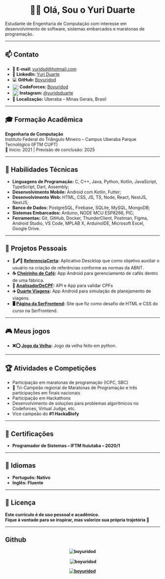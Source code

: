 <h1 align="center">👨‍💻 Olá, Sou o Yuri Duarte</h1>

<!-- TODO  Resumo profissional ausente ou muito genérico
Inclua um parágrafo inicial com:

Sua área de atuação ou objetivo

Um diferencial seu (ex: rápido aprendizado, foco em performance, etc.)

Exemplo:

Desenvolvedor júnior com foco em aplicações web e mobile. Experiência prática com React, Kotlin e Firebase. Busco oportunidades para aplicar conhecimentos em soluções reais e aprender com times experientes. -->
<p>Estudante de Engenharia de Computação com interesse em desenvolvimento de software, sistemas embarcados e
    maratonas de programação.</p>

<hr />

<h2>📫 Contato</h2>
<ul>
    <li>📧 <strong>E-mail: </strong> <a href="mailto:yuridsd@hotmail.com">yuridsd@hotmail.com</a></li>
    <li>🔗 <strong>LinkedIn: </strong> <a href="https://www.linkedin.com/in/yuri-duarte-050581208/">Yuri Duarte</a>
    </li>
    <li>💻 <strong>GitHub: </strong> <a href="https://github.com/Boyuridod">Boyuridod</a></li>
    <li><strong><img align="center"
                src="https://raw.githubusercontent.com/rahuldkjain/github-profile-readme-generator/master/src/images/icons/Social/codeforces.svg"
                alt="https://codeforces.com/profile/boyuridod" height="20" width="20" /> CodeForces: </strong><a
            href="https://codeforces.com/profile/boyuridod">Boyuridod</a></li>
    <li><strong><img align="center"
                src="https://raw.githubusercontent.com/rahuldkjain/github-profile-readme-generator/master/src/images/icons/Social/instagram.svg"
                alt="" height="20" width="20" /> Instagram: </strong><a
            href="https://instagram.com/yuridsduarte">@yuridsduarte</a></li>
    <li>📍 <strong>Localização:</strong> Uberaba – Minas Gerais, Brasil</li>
</ul>

<hr />

<!-- Experiência profissional
Se você não tem experiências formais:

Use estágios, freelas ou contribuições em projetos.

Pode também descrever envolvimento em hackathons, TCCs, voluntariados técnicos etc.
✅ Exemplo 1: Experiência real com tecnologia
Tech Solutions LTDA – Estagiário em Desenvolvimento Web
São Paulo, SP — Mar/2024 a Dez/2024

Auxiliei no desenvolvimento de aplicações web com React e Node.js

Automatizei tarefas de build usando Webpack

Contribuí com testes unitários usando Jest, aumentando cobertura em 25%

✅ Exemplo 2: Freelancer / Projeto pessoal com cliente
Projeto Freelance – Site para Loja de Roupas “ModaFit”
Remoto — Jan/2024 a Fev/2024

Desenvolvi site responsivo em HTML, CSS, JavaScript e integração com WhatsApp

Entreguei o projeto em 10 dias com feedback positivo do cliente

Otimizei desempenho e carregamento de imagens

✅ Exemplo 3: Voluntariado ou projeto acadêmico
Voluntário – Plataforma de doações para ONG local
Belo Horizonte, MG — Ago/2023 a Out/2023

Trabalhei em equipe com 3 colegas no back-end da aplicação

Usei Firebase Realtime Database e autenticação com e-mail

Projeto apresentado em feira de tecnologia da escola -->

<h2>🎓 Formação Acadêmica</h2>
<p><strong>Engenharia de Computação</strong><br />
    Instituto Federal do Triângulo Mineiro – Campus Uberaba Parque Tecnológico (IFTM CUPT)<br />
    📅 Início: 2021 | Previsão de conclusão: 2025</p>

<hr />

<h2>🧠 Habilidades Técnicas</h2>
<ul>
    <li><strong>Linguagens de Programação:</strong> C, C++, Java, Python, Kotlin, JavaScript, TypeScript, Dart, Assembly;</li>
    <li><strong>Desenvolvimento Mobile:</strong> Android com Kotlin, Futter;</li>
    <li><strong>Desenvolvimento Web:</strong> HTML, CSS, JS, TS, Node, React, NestJS, NextJS;</li>
    <li><strong>Banco de Dados:</strong> PostgreSQL, Firebase, SQLite, MySQL, MongoDB;</li>
    <li><strong>Sistemas Embarcados:</strong> Arduino, NODE MCU ESP8266, PIC;</li>
    <li><strong>Ferramentas:</strong> Git, GitHub, Docker, ThunderClient, Postman, Figma, Android Studio, VS Code, MPLAB X, ArduinoIDE, Microsoft Excel, Google Drive.</li>
</ul>

<hr />

<!-- TODO Colocar mais projetos aqui e o link para eles -->
<!-- TODO Faltam detalhes nos projetos
Se você menciona GitHub ou projetos, é essencial:

Explicar qual problema o projeto resolve

Listar tecnologias usadas

Mencionar se teve trabalho em equipe, prazos, desafios superados

💡 Exemplo:
App de lista de tarefas (React + Firebase) – projeto pessoal para praticar CRUD. Front-end com React, autenticação com Firebase Auth e armazenamento em Firestore. -->
<h2>📂 Projetos Pessoais</h2>
<ul>
    <li><strong>📒🖋️📝 <a href="https://github.com/Boyuridod/ReferenciaCerta" target="_blank">ReferenciaCerta</a>:</strong>
        Aplicativo Descktop que como objetivo auxiliar o usuário na criação de referências conforme as normas da ABNT.
    </li>
    <li><strong>☕ <a href="https://github.com/Boyuridod/CheirinhoDeCafe" target="_blank">Cheirinho de Café</a>:</strong>
        App Android para gerenciamento de cafés dentro de uma fábrica.
    </li>
    <li><strong>🔎 <a href="https://github.com/Boyuridod/AnalisadorDeCPF" target="_blank">AnalisadorDeCPF</a>:</strong>
        API e App para validar CPFs
    </li>
    <li><strong>✈️ <a href="https://github.com/Boyuridod/DuarteViagens" target="_blank">Duarte Viagens</a>:</strong>
        App Android para simulação de planejamento de viagens.
    </li>
    <li><strong>🖥️ <a href="https://github.com/Boyuridod/Estagio-Cursos-Projeto-1-SerFrontend" target="_blank">Página da SerFrontend</a>:</strong>
        Site que fiz como desafio de HTML e CSS do curso na SerFrontend.
    </li>
</ul>

<hr />

<h2>🎮 Meus jogos</h2>
<ul>
    <li><strong>❌⭕ <a href="https://github.com/Boyuridod/JogoDaVelhaEmPython" target="_blank">Jogo da Velha</a>:</strong>
        Jogo da velha feito em python.
    </li>
</ul>

<hr />

<h2>🏆 Atividades e Competições</h2>
<ul>
    <li>Participação em maratonas de programação (ICPC, SBC)</li>
    <li>🥇 Tri-Campeão regional de Maratonas de Programação e três participações em finais nacionais</li>
    <li>Participação em Hackathons</li>
    <li>Desenvolvimento de soluções para problemas algorítmicos no Codeforces, Virtual Judge, etc.</li>
    <li>Vice campeão do <b>#1 HackaBiofy<b></li>
</ul>

<hr />

<!-- TODO Colocar os certificados no drive e colocar um link para eles -->
<h2>📜 Certificações</h2>
<ul>
    <li>Programador de Sistemas – IFTM Ituiutaba – 2020/1</li>
</ul>

<hr />

<h2>💬 Idiomas</h2>
<ul>
    <li>Português: Nativo</li>
    <li>Inglês: Fluente</li>
</ul>

<hr />

<h2>📄 Licença</h2>
<p>Este currículo é de uso pessoal e acadêmico.<br />
    Fique à vontade para se inspirar, mas valorize sua própria trajetória 🚀</p>

<hr />

<h2>Github</h2>
<!-- TODO Mudar para modo escuro -->

<p align="center"><img align="center"
        src="https://github-readme-stats.vercel.app/api/top-langs?username=boyuridod&show_icons=true&locale=en&layout=compact"
        alt="boyuridod" /></p>

<p align="center">&nbsp;<img align="center"
        src="https://github-readme-stats.vercel.app/api?username=boyuridod&show_icons=true&locale=en"
        alt="boyuridod" />
</p>

<p align="center"> <a href="https://github.com/ryo-ma/github-profile-trophy"><img
            src="https://github-profile-trophy.vercel.app/?username=boyuridod" alt="boyuridod" /></a> </p>

<!-- TODO Visual e design
Se puder, adicione ícones sutis para redes, skills e contatos (LinkedIn, GitHub).

Uma cor de destaque (azul escuro, cinza ou verde escuro) pode modernizar sem comprometer a sobriedade.

Use bullet points em vez de texto corrido para listas. -->
